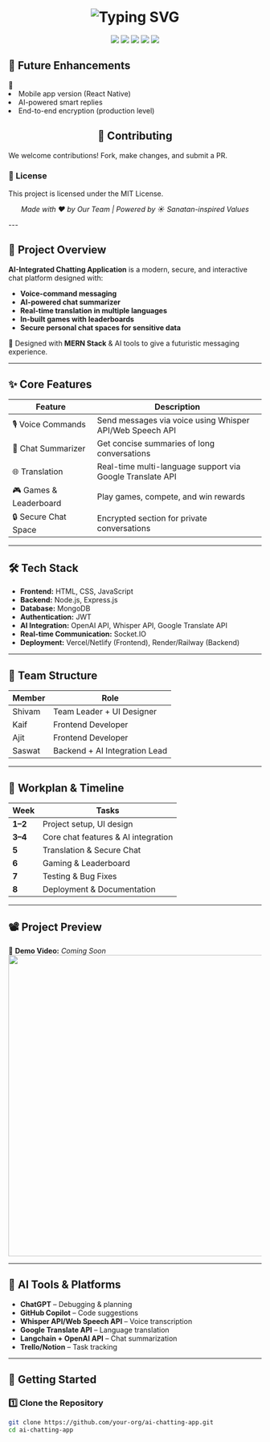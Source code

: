 <!-- Title with animated typing -->
<h1 align="center">
  <img src="https://readme-typing-svg.herokuapp.com?font=Orbitron&size=35&color=F75C7E&center=true&vCenter=true&width=900&lines=AI-Integrated+Chatting+Application;Voice+Commands+|+Chat+Summarizer+|+Translation+|+Gaming+Fun" alt="Typing SVG" />
</h1>

<!-- Project badges -->
<p align="center">
  <img src="https://img.shields.io/badge/Backend-Express.js-green?style=for-the-badge" />
  <img src="https://img.shields.io/badge/Database-MongoDB-brightgreen?style=for-the-badge" />
  <img src="https://img.shields.io/badge/Auth-JWT-blue?style=for-the-badge" />
  <img src="https://img.shields.io/badge/AI-OpenAI_API-orange?style=for-the-badge" />
  <img src="https://img.shields.io/badge/Frontend-HTML/CSS/JS-yellow?style=for-the-badge" />
</p>
<!-- Mini Project 2A -->
<footer>
 <h2>🌟 Future Enhancements</h2> 🌟
<li> Mobile app version (React Native) </li> 
<li>AI-powered smart replies</li> 
<li>End-to-end encryption (production level) </li> 
<h2 align="center">🤝 Contributing</h2
<b>We welcome contributions! Fork, make changes, and submit a PR.</b>

<h3>📜 License </h3>
<p>This project is licensed under the MIT License.</p>

  <p align="center"><i>Made with ❤️ by Our Team | Powered by ☀️ Sanatan-inspired Values</i></p> 
</footer>
---

## 🎯 **Project Overview**
**AI-Integrated Chatting Application** is a modern, secure, and interactive chat platform designed with:
- **Voice-command messaging**
- **AI-powered chat summarizer**
- **Real-time translation in multiple languages**
- **In-built games with leaderboards**
- **Secure personal chat spaces for sensitive data**

🚀 Designed with **MERN Stack** & AI tools to give a futuristic messaging experience.

---

## ✨ **Core Features**
| Feature | Description |
|---------|-------------|
| 🎙 Voice Commands | Send messages via voice using Whisper API/Web Speech API |
| 🧠 Chat Summarizer | Get concise summaries of long conversations |
| 🌐 Translation | Real-time multi-language support via Google Translate API |
| 🎮 Games & Leaderboard | Play games, compete, and win rewards |
| 🔒 Secure Chat Space | Encrypted section for private conversations |

---

## 🛠 **Tech Stack**
- **Frontend:** HTML, CSS, JavaScript
- **Backend:** Node.js, Express.js
- **Database:** MongoDB
- **Authentication:** JWT
- **AI Integration:** OpenAI API, Whisper API, Google Translate API
- **Real-time Communication:** Socket.IO
- **Deployment:** Vercel/Netlify (Frontend), Render/Railway (Backend)

---

## 👥 **Team Structure**
| Member | Role |
|--------|------|
| Shivam | Team Leader + UI Designer |
| Kaif | Frontend Developer |
| Ajit | Frontend Developer |
| Saswat | Backend + AI Integration Lead |

---

## 📅 **Workplan & Timeline**
| Week | Tasks |
|------|-------|
| **1–2** | Project setup, UI design |
| **3–4** | Core chat features & AI integration |
| **5** | Translation & Secure Chat |
| **6** | Gaming & Leaderboard |
| **7** | Testing & Bug Fixes |
| **8** | Deployment & Documentation |

---

## 📽 **Project Preview**
🎥 **Demo Video:** *Coming Soon*  
<a href="#"><img src="https://media.giphy.com/media/f9k1tV7HyORcngKF8v/giphy.gif" width="600" /></a>  

---

## 🧠 **AI Tools & Platforms**
- **ChatGPT** – Debugging & planning
- **GitHub Copilot** – Code suggestions
- **Whisper API/Web Speech API** – Voice transcription
- **Google Translate API** – Language translation
- **Langchain + OpenAI API** – Chat summarization
- **Trello/Notion** – Task tracking

---

## 🚀 **Getting Started**

### 1️⃣ Clone the Repository
```bash
git clone https://github.com/your-org/ai-chatting-app.git
cd ai-chatting-app



